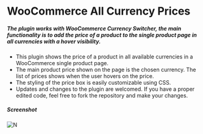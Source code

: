 # WooCommerce All Currency Prices


##### The plugin works with WooCommerce Currency Switcher, the main functionality is to add the price of a product to the single product page in all currencies with a hover visibility. 

* This plugin shows the price of a product in all available currencies in a WooCommerce single product page.
* The main product price shown on the page is the chosen currency. The list of prices shows when the user hovers on the price.
* The styling of the price box is easily customizable using CSS. 
* Updates and changes to the plugin are welcomed. If you have a proper edited code, feel free to fork the repository and make your changes.

##### Screenshot

![N](https://raw.githubusercontent.com/uptimex/WooCommerce-All-Currency-Prices/master/screenshot.jpg)